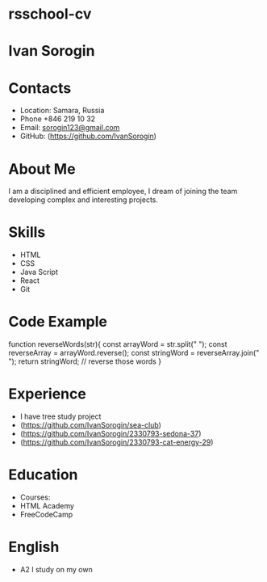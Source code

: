 rsschool-cv
=============
Ivan Sorogin
=============
Contacts
=============
* Location: Samara, Russia
* Phone +846 219 10 32
* Email: sorogin123@gmail.com
* GitHub: (https://github.com/IvanSorogin)

About Me
==============
I am a disciplined and efficient employee, I dream of joining the team developing complex and interesting projects.

Skills
===============
* HTML
* CSS
* Java Script
* React
* Git

Code Example
===============
function reverseWords(str){
  const arrayWord = str.split(" ");
  const reverseArray = arrayWord.reverse();
  const stringWord = reverseArray.join(" ");
  return stringWord; // reverse those words
}

Experience
================
* I have tree study project
* (https://github.com/IvanSorogin/sea-club)
* (https://github.com/IvanSorogin/2330793-sedona-37)
* (https://github.com/IvanSorogin/2330793-cat-energy-29)

Education
================
* Courses:
* HTML Academy
* FreeCodeCamp

English
================
* A2 I study on my own